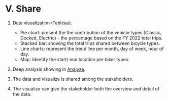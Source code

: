 # **V. Share**

1. Data visualization (Tableau).

    - Pie chart: present the the contribution of the vehicle types (Classic, Docked, Electric) - the percentage based on the FY 2022 total trips.
    - Stacked bar: showing the total trips shared between bicycle types.
    - Line charts: represent the trend line per month, day of week, hour of day.
    - Map: Identify the start/ end location per biker types.

2. Deep analysis showing in [Analyze](https://github.com/spillif/Case-Study-1-Google-Data-Analytics-Cyslistics/blob/main/Analyze.md#iv-analyze).
3. The data and visualize is shared among the stakeholders.
4. The visualize can give the stakeholder both the overview and detail of the data.
